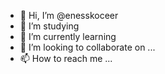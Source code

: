 - 👋 Hi, I’m @enesskoceer
- 👀 I’m studying 
- 🌱 I’m currently learning 
- 💞️ I’m looking to collaborate on ...
- 📫 How to reach me ...

<!---
enesskoceer/enesskoceer is a ✨ special ✨ repository because its `README.md` (this file) appears on your GitHub profile.
You can click the Preview link to take a look at your changes.
--->
